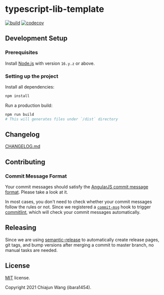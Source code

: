 # typescript-lib-template

[![build](https://github.com/ibara1454/typescript-lib-template/actions/workflows/build.yml/badge.svg)](https://github.com/ibara1454/typescript-lib-template/actions/workflows/build.yml)
[![codecov](https://codecov.io/gh/ibara1454/typescript-lib-template/branch/master/graph/badge.svg?token=BH5GQLN636)](https://codecov.io/gh/ibara1454/typescript-lib-template)

## Development Setup

### Prerequisites

Install [Node.js](https://nodejs.org/) with version `16.y.z` or above.

### Setting up the project

Install all dependencies:

```bash
npm install
```

Run a production build:

```bash
npm run build
# This will generates files under `/dist` directory
```

## Changelog

[CHANGELOG.md](./CHANGELOG.md)

## Contributing

### Commit Message Format

Your commit messages should satisfy the [AngularJS commit message format](https://github.com/angular/angular/blob/master/CONTRIBUTING.md#-commit-message-format).
Please take a look at it.

In most cases, you don't need to check whether your commit messages follow the rules or not.
Since we registered a [`commit-msg`](./.husky/commit-msg) hook to trigger [commitlint](https://commitlint.js.org/), which will check your commit messages automatically.

## Releasing

Since we are using [semantic-release](https://github.com/semantic-release/semantic-release) to automatically create release pages, git tags, and bump versions after merging a commit to master branch, no manual tasks are needed.

## License

[MIT](./LICENSE) license.

Copyright 2021 Chiajun Wang (ibara1454).
